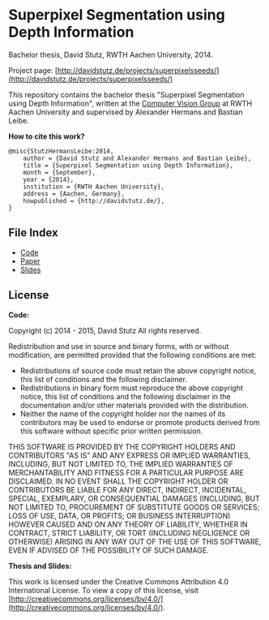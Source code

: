 # Superpixel Segmentation using Depth Information

Bachelor thesis, David Stutz, RWTH Aachen University, 2014.

Project page: [http://davidstutz.de/projects/superpixelsseeds/](http://davidstutz.de/projects/superpixelsseeds/)

This repository contains the bachelor thesis "Superpixel Segmentation using Depth Information", written at the [Computer Vision Group](http://www.vision.rwth-aachen.de/) at RWTH Aachen University and supervised by Alexander Hermans and Bastian Leibe.

**How to cite this work?**

    @misc{StutzHermansLeibe:2014,
        author = {David Stutz and Alexander Hermans and Bastian Leibe},
        title = {Superpixel Segmentation using Depth Information},
        month = {September},
        year = {2014},
        institution = {RWTH Aachen University},
        address = {Aachen, Germany},
        howpublished = {http://davidstutz.de/},
    }

## File Index

* [Code](code/README.md)
* [Paper](paper/README.md)
* [Slides](slides/README.md)

## License

**Code:**

Copyright (c) 2014 - 2015, David Stutz All rights reserved.

Redistribution and use in source and binary forms, with or without modification, are permitted provided that the following conditions are met:

* Redistributions of source code must retain the above copyright notice, this list of conditions and the following disclaimer.
* Redistributions in binary form must reproduce the above copyright notice, this list of conditions and the following disclaimer in the documentation and/or other materials provided with the distribution.
* Neither the name of the copyright holder nor the names of its contributors may be used to endorse or promote products derived from this software without specific prior written permission.

THIS SOFTWARE IS PROVIDED BY THE COPYRIGHT HOLDERS AND CONTRIBUTORS "AS IS" AND ANY EXPRESS OR IMPLIED WARRANTIES, INCLUDING, BUT NOT LIMITED TO, THE IMPLIED WARRANTIES OF MERCHANTABILITY AND FITNESS FOR A PARTICULAR PURPOSE ARE DISCLAIMED. IN NO EVENT SHALL THE COPYRIGHT HOLDER OR CONTRIBUTORS BE LIABLE FOR ANY DIRECT, INDIRECT, INCIDENTAL, SPECIAL, EXEMPLARY, OR CONSEQUENTIAL DAMAGES (INCLUDING, BUT NOT LIMITED TO, PROCUREMENT OF SUBSTITUTE GOODS OR SERVICES; LOSS OF USE, DATA, OR PROFITS; OR BUSINESS INTERRUPTION) HOWEVER CAUSED AND ON ANY THEORY OF LIABILITY, WHETHER IN CONTRACT, STRICT LIABILITY, OR TORT (INCLUDING NEGLIGENCE OR OTHERWISE) ARISING IN ANY WAY OUT OF THE USE OF THIS SOFTWARE, EVEN IF ADVISED OF THE POSSIBILITY OF SUCH DAMAGE.

**Thesis and Slides:**

This work is licensed under the Creative Commons Attribution 4.0 International License. To view a copy of this license, visit [http://creativecommons.org/licenses/by/4.0/](http://creativecommons.org/licenses/by/4.0/).